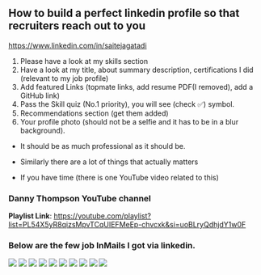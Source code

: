 ## How to build a perfect linkedin profile so that recruiters reach out to you

https://www.linkedin.com/in/saitejagatadi

1. Please have a look at my skills section
2. Have a look at my title, about summary description, certifications I did (relevant to my job profile)
3. Add featured Links (topmate links, add resume PDF(I removed), add a GitHub link)
4. Pass the Skill quiz (No.1 priority), you will see (check ✅) symbol.
5. Recommendations section (get them added)
6. Your profile photo (should not be a selfie and it has to be in a blur background). 
 - It should be as much professional as it should be.

- Similarly there are a lot of things that actually matters
- If you have time (there is one YouTube video related to this)

### Danny Thompson YouTube channel
**Playlist Link**: https://youtube.com/playlist?list=PL54X5yR8qizsMpvTCqUIEFMeEp-chvcxk&si=uoBLryQdhjdY1w0F


### Below are the few job InMails I got via linkedin.


<img src="./imagesUsed/EA.jpeg">

<img src="./imagesUsed/recro.jpeg">

<img src="./imagesUsed/startup-1.jpeg">

<img src="./imagesUsed/startup-2.jpeg">

<img src="./imagesUsed/startup-3.jpeg">

<img src="./imagesUsed/turing.jpeg">

<img src="./imagesUsed/uae_job.jpeg">

<img src="./imagesUsed/upgrad.jpeg">

<img src="./imagesUsed/usa_job.jpeg">

<img src="./imagesUsed/uplers.jpeg">
